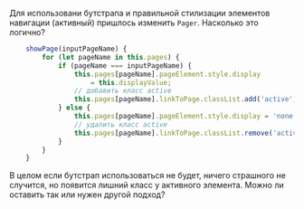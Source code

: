 Для использовани бутстрапа и правильной стилизации элементов навигации (активный) пришлось изменить `Pager`.
Насколько это логично?

```js
    showPage(inputPageName) {
        for (let pageName in this.pages) {
            if (pageName === inputPageName) {
                this.pages[pageName].pageElement.style.display 
                    = this.displayValue;
                // добавить класс active
                this.pages[pageName].linkToPage.classList.add('active'); 
            } else {
                this.pages[pageName].pageElement.style.display = 'none';
                // удалить класс active
                this.pages[pageName].linkToPage.classList.remove('active'); 
            }
        }
    }
```

В целом если бутстрап использоваться не будет, ничего страшного не случится, но появится лишний класс у активного элемента.
Можно ли оставить так или нужен другой подход?